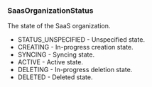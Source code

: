 ### SaasOrganizationStatus
The state of the SaaS organization.

- STATUS_UNSPECIFIED - Unspecified state.
- CREATING - In-progress creation state.
- SYNCING - Syncing state.
- ACTIVE - Active state.
- DELETING - In-progress deletion state.
- DELETED - Deleted state.
